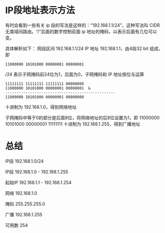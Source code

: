 # IP段地址表示方法

有时会看到一些有关 ip 段的写法是这样的：“192.168.1.1/24”，这种写法叫 CIDR 无类域间路由。“/”后面的数字控制前面 ip 地址的掩码，以表示后面有几位可以变。

具体解析如下：
网段区间 192.168.1.1/24
IP 地址 192.168.1.1，由4段32 bit 组成，即
```
11000000 10101000 00000001 00000001
```
/24 表示子网掩码前24位为1，后面为0，子网掩码和 IP 地址按位与运算
```
11111111 11111111 11111111 00000000  
11000000 10101000 00000001 00000001  &
-------------------------------------------------
11000000 10101000 00000001 00000000  
```
十进制为 192.168.1.0，得到网络地址

子网掩码中等于0的部分是后面8位，将网络地址的后8位设置为1，即
11000000 10101000 00000001 11111111
十进制为 192.168.1.255，得到广播地址

# 总结

IP段 192.168.1.0/24

IP段 192.168.1.0 - 192.168.1.255

起始IP 192.168.1.1 - 192.168.1.254

网络 192.168.1.0

掩码 255.255.255.0

广播 192.168.1.255

可用数 254
